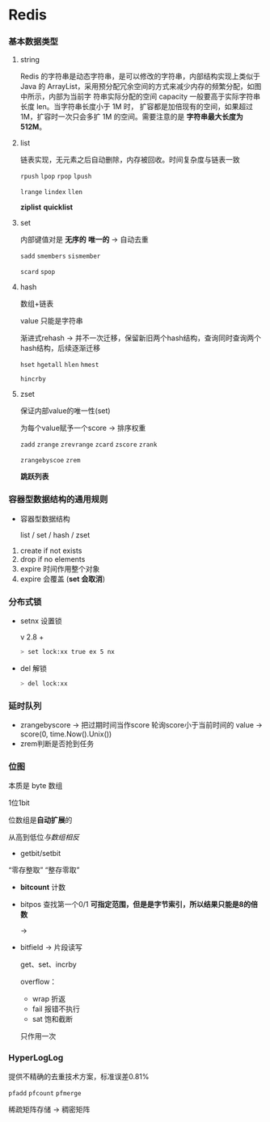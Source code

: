 Redis
===

### 基本数据类型

1. string

   Redis 的字符串是动态字符串，是可以修改的字符串，内部结构实现上类似于 Java 的 ArrayList，采用预分配冗余空间的方式来减少内存的频繁分配，如图中所示，内部为当前字 符串实际分配的空间 capacity 一般要高于实际字符串长度 len。当字符串长度小于 1M 时， 扩容都是加倍现有的空间，如果超过 1M，扩容时一次只会多扩 1M 的空间。需要注意的是 **字符串最大长度为 512M**。

2. list

   链表实现，无元素之后自动删除，内存被回收。时间复杂度与链表一致

   `rpush` `lpop` `rpop` `lpush`

   `lrange` `lindex` `llen`

   **ziplist** **quicklist**

3. set

   内部键值对是 **无序的** **唯一的** -> 自动去重

   `sadd` `smembers` `sismember` 

   `scard` `spop`

4. hash

   数组+链表

   value 只能是字符串

   渐进式rehash -> 并不一次迁移，保留新旧两个hash结构，查询同时查询两个hash结构，后续逐渐迁移

   `hset` `hgetall` `hlen` `hmest`

   `hincrby`

5. zset

   保证内部value的唯一性(set)

   为每个value赋予一个score -> 排序权重

   `zadd` `zrange` `zrevrange` `zcard` `zscore` `zrank`

   `zrangebyscoe` `zrem`

   **跳跃列表**



### 容器型数据结构的通用规则

- 容器型数据结构

  list / set / hash / zset

1. create if not exists
2. drop if no elements 
3. expire 时间作用整个对象
4. expire 会覆盖 (**set 会取消**)



### 分布式锁

- setnx 设置锁

  v 2.8 +

  ```bash
  > set lock:xx true ex 5 nx
  ```

- del 解锁

  ```bash
  > del lock:xx
  ```

  

### 延时队列

- zrangebyscore -> 把过期时间当作score 轮询score小于当前时间的 value -> score(0, time.Now().Unix())
- zrem判断是否抢到任务



### 位图

本质是 byte 数组

1位1bit

位数组是**自动扩展**的

从高到低位*与数组相反*

- getbit/setbit

“零存整取” “整存零取”

- **bitcount** 计数

- bitpos 查找第一个0/1 **可指定范围，但是是字节索引，所以结果只能是8的倍数**

  -> 

- bitfield -> 片段读写

  get、set、incrby

  overflow：

  - wrap 折返
  - fail 报错不执行
  - sat 饱和截断

  只作用一次



### HyperLogLog

提供不精确的去重技术方案，标准误差0.81%

`pfadd` `pfcount` `pfmerge`

稀疏矩阵存储 -> 稠密矩阵



